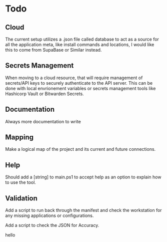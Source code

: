 # Todo

## Cloud
The current setup utilizes a .json file called database to act as a source for all the application meta, like install commands and locations, I would like this to come from SupaBase or Similar instead.

## Secrets Management
When moving to a cloud resource, that will require management of secrets/API keys to securely authenticate to the API server. This can be done with local envrionement variables or secrets management tools like Hashicorp Vault or Bitwarden Secrets.

## Documentation
Always more documentation to write

## Mapping
Make a logical map of the project and its current and future connections. 

## Help
Should add a [string] to main.ps1 to accept help as an option to explain how to use the tool.

## Validation
Add a script to run back through the manifest and check the workstation for any missing applications or configurations.

Add a script to check the JSON for Accuracy.


hello

